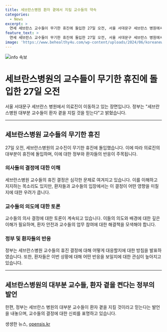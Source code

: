 ```yaml
---
title: 세브란스병원 환자 곁에서 지킬 교수들의 약속
categories:
  - News
excerpt: >
  연세 세브란스 교수들이 무기한 휴진에 돌입한 27일 오전, 서울 서대문구 세브란스 병원에서 의료진이 이동하고 있다. 정부는 세브란스병원 대부분 교수들이 환자 곁을 지킬 것을 믿는다고 밝혔다.세브란스병원의 교수들의 휴진으로 인한 영향과 정부의 입장을 확인해보자.
feature_text: >
  연세 세브란스 교수들이 무기한 휴진에 돌입한 27일 오전, 서울 서대문구 세브란스 병원에서 의료진이 이동하고 있다. 정부는 세브란스병원 대부분 교수들이 환자 곁을 지킬 것을 믿는다고 밝혔다.세브란스병원의 교수들의 휴진으로 인한 영향과 정부의 입장을 확인해보자.
image: 'https://www.behealthy4u.com/wp-content/uploads/2024/06/koreanews.jpg'
---
```


<p><img src="https://www.behealthy4u.com/wp-content/uploads/2024/06/koreanews.jpg" alt="info 속보" /></p>

<h1>세브란스병원의 교수들이 무기한 휴진에 돌입한 27일 오전</h1>

<p data-ke-size="size16">서울 서대문구 세브란스 병원에서 의료진이 이동하고 있는 장면입니다. 정부는 "세브란스병원 대부분 교수들이 환자 곁을 지킬 것을 믿는다"고 밝혔습니다.</p>

<hr>

<h2>세브란스병원 교수들의 무기한 휴진</h2>

<p data-ke-size="size16">27일 오전, 세브란스병원의 교수진이 무기한 휴진에 돌입했습니다. 이에 따라 의료진의 대부분이 휴진에 돌입하며, 이에 대한 정부와 환자들의 반응이 주목됩니다.</p>

<h3>의사들의 결정에 대한 이해</h3>

<p data-ke-size="size16">세브란스병원 교수들의 휴진 결정은 심각한 문제로 여겨지고 있습니다. 이를 이해하고 지지하는 목소리도 있지만, 환자들과 교수들의 입장에서는 이 결정이 어떤 영향을 미칠지에 대한 우려가 큽니다.</p>

<h3>교수들의 의도에 대한 토론</h3>

<p data-ke-size="size16">교수들의 의사 결정에 대한 토론이 계속되고 있습니다. 이들의 의도와 배경에 대한 깊은 이해가 필요하며, 환자 안전과 교수들의 업무 참여에 대한 해결책을 모색해야 합니다.</p>

<h3>정부 및 환자들의 반응</h3>

<p data-ke-size="size16">정부는 세브란스병원 교수들의 휴진 결정에 대해 어떻게 대응할지에 대한 방침을 발표하였습니다. 또한, 환자들은 이번 상황에 대해 어떤 반응을 보일지에 대한 관심이 높아지고 있습니다.</p>

<hr>

<h2>세브란스병원의 대부분 교수들, 환자 곁을 켠다는 정부의 발언</h2>

<p data-ke-size="size16">한편, 정부는 세브란스 병원의 대부분 교수들이 환자 곁을 지킬 것이라고 믿는다는 발언을 내놓으며, 교수들의 결정에 대한 신뢰를 표명하고 있습니다.</p>
생생한 뉴스, <a href="https://opensis.kr" rel="dofollow">opensis.kr</a>



